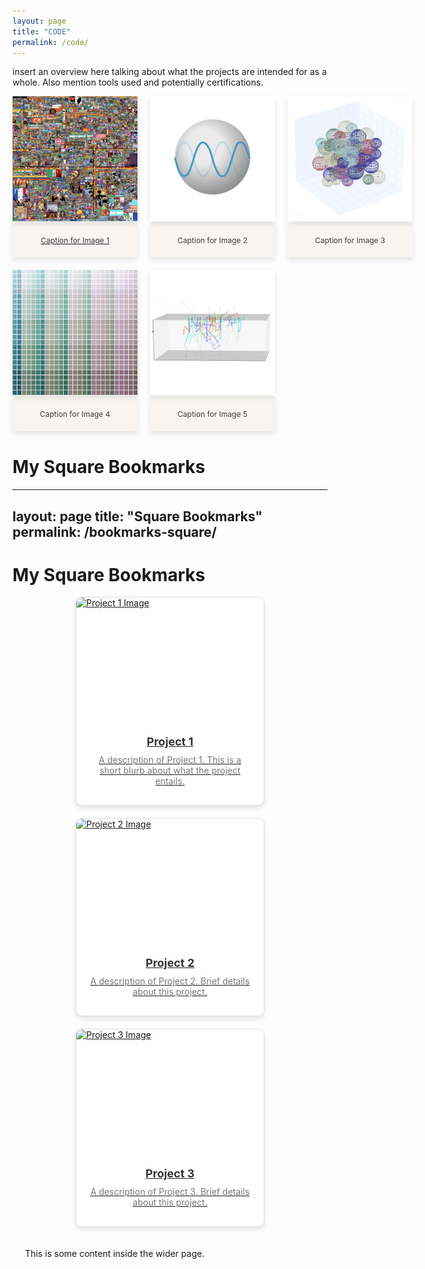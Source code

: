 ```yaml
---
layout: page
title: "CODE"
permalink: /code/
---
```

<style>
   .post{
    max-width: 1000px !important; /* Set the new max width */
    width: 100% !important; /* Ensure it stretches */
    margin: 0 auto; /* Center the content */
    padding: 20px;
  }
</style>

insert an overview here talking about what the projects are intended for as a whole. Also mention tools used and potentially certifications. 

<style>
  .image-grid {
    display: grid;
    grid-template-columns: repeat(3, 1fr);
    gap: 20px;
    justify-items: center;
    margin-bottom: 40px;
  }

  .image-grid-item {
    position: relative;
    text-align: center;
    width: 100%;
  }

  .image-grid img {
    width: 200px; /* Set the width of all images */
    height: auto; 
    border-radius: 0px;
    box-shadow: 0 4px 8px rgba(0, 0, 0, 0.1);
  }

  .caption {
    margin-top: 0;
    margin-left: auto;
    margin-right: auto;
    text-align: center;
    background-color: rgb(248, 245, 240);
    box-sizing: border-box;
    padding: 20px;
    border-radius: 0px;
    font-size: 12px;
    color: rgb(60, 60, 60);
    width: 200px;
    box-shadow: 0 4px 8px rgba(0, 0, 0, 0.1);
  }
</style>

<div class="image-grid">
  <div class="image-grid-item">
    <a href="/project1/">
    <img src="/images/code/rplacem.jpeg" alt="Image 1">
    <div class="caption">Caption for Image 1</div>
    </a>
  </div>
  <div class="image-grid-item">
    <img src="/images/code/pymie.jpeg" alt="Image 2">
    <div class="caption">Caption for Image 2</div>
  </div>
  <div class="image-grid-item">
    <img src="/images/code/mstm.jpeg" alt="Image 3">
    <div class="caption">Caption for Image 3</div>
  </div>
  <div class="image-grid-item">
    <img src="/images/code/colorpy.jpeg" alt="Image 4">
    <div class="caption">Caption for Image 4</div>
  </div>
    <div class="image-grid-item">
    <img src="/images/code/structural-color.jpeg" alt="Image 5">
    <div class="caption">Caption for Image 5</div>
  </div>
</div>

# My Square Bookmarks
---
layout: page
title: "Square Bookmarks"
permalink: /bookmarks-square/
---

# My Square Bookmarks

<div class="square-bookmark-grid">
  
  <a href="/project-1/" class="square-bookmark-link">
    <div class="square-bookmark-card">
      <img src="image-placeholder.jpg" alt="Project 1 Image" class="square-bookmark-image">
      <div class="square-bookmark-content">
        <div class="square-bookmark-title">Project 1</div>
        <div class="square-bookmark-description">
          A description of Project 1. This is a short blurb about what the project entails.
        </div>
      </div>
    </div>
  </a>

  <a href="/project-2/" class="square-bookmark-link">
    <div class="square-bookmark-card">
      <img src="another-image.jpg" alt="Project 2 Image" class="square-bookmark-image">
      <div class="square-bookmark-content">
        <div class="square-bookmark-title">Project 2</div>
        <div class="square-bookmark-description">
          A description of Project 2. Brief details about this project.
        </div>
      </div>
    </div>
  </a>

  <a href="/project-3/" class="square-bookmark-link">
    <div class="square-bookmark-card">
      <img src="third-image.jpg" alt="Project 3 Image" class="square-bookmark-image">
      <div class="square-bookmark-content">
        <div class="square-bookmark-title">Project 3</div>
        <div class="square-bookmark-description">
          A description of Project 3. Brief details about this project.
        </div>
      </div>
    </div>
  </a>

</div>

<style>
  .square-bookmark-grid {
    display: grid;
    grid-template-columns: repeat(auto-fill, minmax(250px, 1fr));
    gap: 20px;
    justify-items: center;
  }

  .square-bookmark-card {
    display: flex;
    flex-direction: column;
    border: 1px solid #e0e0e0;
    border-radius: 10px;
    max-width: 300px; /* Max width for a square design */
    box-shadow: 0 4px 8px rgba(0, 0, 0, 0.1);
    background-color: #fff;
    overflow: hidden; /* Ensures the image and content stay inside the card */
  }

  .square-bookmark-image {
    width: 100%; /* Image takes full width */
    height: 200px;
    object-fit: cover; /* Keeps the image in proportion */
  }

  .square-bookmark-content {
    padding: 20px;
    text-align: center; /* Center the text content */
  }

  .square-bookmark-title {
    font-size: 18px;
    font-weight: bold;
    margin-bottom: 10px;
    color: #333;
  }

  .square-bookmark-description {
    font-size: 14px;
    color: #777;
    margin-bottom: 10px;
  }

  .square-bookmark-card:hover {
    transform: translateY(-5px);
    box-shadow: 0 6px 12px rgba(0, 0, 0, 0.2);
    transition: transform 0.2s, box-shadow 0.2s;
  }
</style>


<div class="wider-page-content">
  <p>This is some content inside the wider page.</p>
</div>

<style>
  /* Only apply styles to the custom wider page content */
  .wider-page-content {
    max-width: 1200px !important; /* Set the new max width */
    width: 100% !important; /* Ensure it stretches */
    margin: 0 auto; /* Center the content */
    padding: 20px;
  }
</style>
